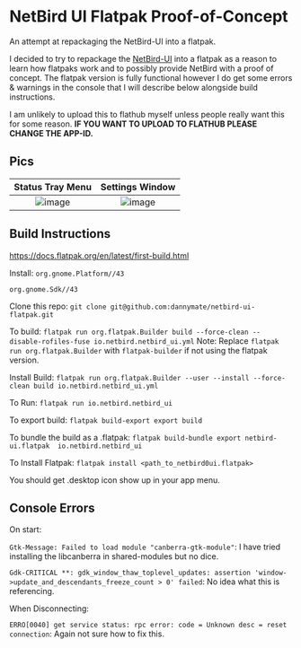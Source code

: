 # NetBird UI Flatpak Proof-of-Concept
An attempt at repackaging the NetBird-UI into a flatpak.

I decided to try to repackage the [NetBird-UI](https://github.com/netbirdio/netbird) into a flatpak as a reason to learn how flatpaks work and to possibly provide NetBird with a proof of concept. The flatpak version is fully functional however I do get some errors & warnings in the console that I will describe below alongside build instructions.

I am unlikely to upload this to flathub myself unless people really want this for some reason. **IF YOU WANT TO UPLOAD TO FLATHUB PLEASE CHANGE THE APP-ID.**

## Pics
Status Tray Menu             |  Settings Window
:-------------------------:|:-------------------------:
![image](https://user-images.githubusercontent.com/26135914/211106570-da155fb1-a2c8-4972-877f-c94c2d96a55d.png) |  ![image](https://user-images.githubusercontent.com/26135914/211106797-5308d189-db4f-44e1-aea1-0cdbfc36eb41.png)

## Build Instructions
https://docs.flatpak.org/en/latest/first-build.html

Install:
`org.gnome.Platform//43`

`org.gnome.Sdk//43`

Clone this repo:
`git clone git@github.com:dannymate/netbird-ui-flatpak.git`

To build:
`flatpak run org.flatpak.Builder build --force-clean --disable-rofiles-fuse io.netbird.netbird_ui.yml`
Note: Replace `flatpak run org.flatpak.Builder` with `flatpak-builder` if not using the flatpak version.

Install Build:
`flatpak run org.flatpak.Builder --user --install --force-clean build io.netbird.netbird_ui.yml`

To Run:
`flatpak run io.netbird.netbird_ui`

To export build:
`flatpak build-export export build`

To bundle the build as a .flatpak:
`flatpak build-bundle export netbird-ui.flatpak  io.netbird.netbird_ui`

To Install Flatpak:
`flatpak install <path_to_netbird0ui.flatpak>`

You should get .desktop icon show up in your app menu.

## Console Errors
On start: 

`Gtk-Message: Failed to load module "canberra-gtk-module"`: I have tried installing the libcanberra in shared-modules but no dice.

`Gdk-CRITICAL **: gdk_window_thaw_toplevel_updates: assertion 'window->update_and_descendants_freeze_count > 0' failed`: No idea what this is referencing.

When Disconnecting:

`ERRO[0040] get service status: rpc error: code = Unknown desc = reset connection`: Again not sure how to fix this.
